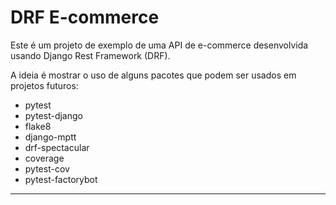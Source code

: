 # DRF E-commerce

Este é um projeto de exemplo de uma API de e-commerce desenvolvida usando Django Rest Framework (DRF). 

A ideia é mostrar o uso de alguns pacotes que podem ser usados em projetos futuros:

- pytest
- pytest-django
- flake8
- django-mptt
- drf-spectacular
- coverage
- pytest-cov
- pytest-factorybot

---
